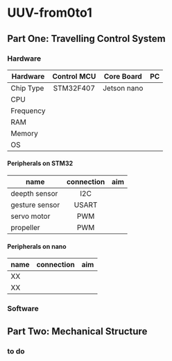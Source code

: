 # UUV-from0to1
## Part One: Travelling Control System
### Hardware
Hardware|Control MCU|Core Board|PC
--|:--:|:--:|--:|
Chip Type|STM32F407|Jetson nano|
CPU| | |
Frequency| | |
RAM| | |
Memory| | |
OS| | |
#### Peripherals on STM32
name|connection|aim|
--|:--:|--:
deepth sensor|I2C|
gesture sensor|USART|
servo motor|PWM|
propeller|PWM|
#### Peripherals on nano
name|connection|aim|
--|:--:|--:
XX| |
XX| |
### Software

## Part Two: Mechanical Structure
### to do
